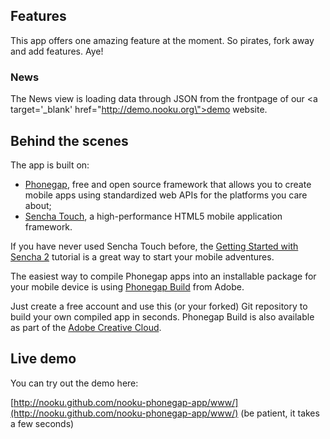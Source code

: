 ## Features
This app offers one amazing feature at the moment. So pirates, fork away and add features. Aye!
### News
The News view is loading data through JSON from the frontpage of our <a target='_blank' href=\"http://demo.nooku.org\">demo website</a>.

## Behind the scenes
The app is built on:

* [Phonegap](http://phonegap.com/), free and open source framework that allows you to create mobile apps using standardized web APIs for the platforms you care about;
* [Sencha Touch](http://www.sencha.com/products/touch), a high-performance HTML5 mobile application framework.

If you have never used Sencha Touch before, the [Getting Started with Sencha 2](http://www.sencha.com/learn/getting-started-with-sencha-touch-2) tutorial is a great way to start your mobile adventures.

The easiest way to compile Phonegap apps into an installable package for your mobile device is using [Phonegap Build](http://build.phonegap.com) from Adobe.

Just create a free account and use this (or your forked) Git repository to build your own compiled app in seconds. Phonegap Build is also available as part of the [Adobe Creative Cloud](http://www.adobe.com/products/creativecloud.html).

## Live demo

You can try out the demo here: 

[http://nooku.github.com/nooku-phonegap-app/www/](http://nooku.github.com/nooku-phonegap-app/www/) (be patient, it takes a few seconds)